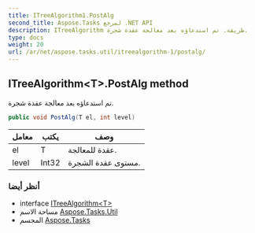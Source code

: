 ```yaml
---
title: ITreeAlgorithm1.PostAlg
second_title: Aspose.Tasks لمرجع .NET API
description: ITreeAlgorithm طريقة. تم استدعاؤه بعد معالجة عقدة شجرة.
type: docs
weight: 20
url: /ar/net/aspose.tasks.util/itreealgorithm-1/postalg/
---
```

## ITreeAlgorithm&lt;T&gt;.PostAlg method

تم استدعاؤه بعد معالجة عقدة شجرة.

```csharp
public void PostAlg(T el, int level)
```

| معامل | يكتب | وصف |
| --- | --- | --- |
| el | T | عقدة للمعالجة. |
| level | Int32 | مستوى عقدة الشجرة. |

### أنظر أيضا

* interface [ITreeAlgorithm&lt;T&gt;](../)
* مساحة الاسم [Aspose.Tasks.Util](../../itreealgorithm-1/)
* المجسم [Aspose.Tasks](../../../)


